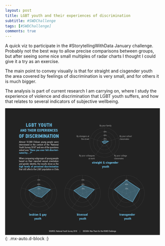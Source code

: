 ```yaml
---
layout: post
title: LGBT youth and their experiences of discrimination
subtitle: #SWDChallenge
tags: [#SWDChallenge]
comments: true
---
```


A quick viz to participate in the #StorytellingWithData January challenge. Probably not the best way to allow precise comparisons between groups, but after seeing some nice small multiples of radar charts I thought I could give it a try as an exercise.

The main point to convey visually is that for straight and cisgender youth the area covered by feelings of discrimination is very small, and for others it is much bigger.

The analysis is part of current research I am carrying on, where I study the experience of violence and discrimination that LGBT youth suffers, and how that relates to several indicators of subjective wellbeing.

![Viz](https://github.com/maxthamt/maxthamt.github.io/blob/master/assets/img/SWD-small-multiples-challenge.png){: .mx-auto.d-block :}


